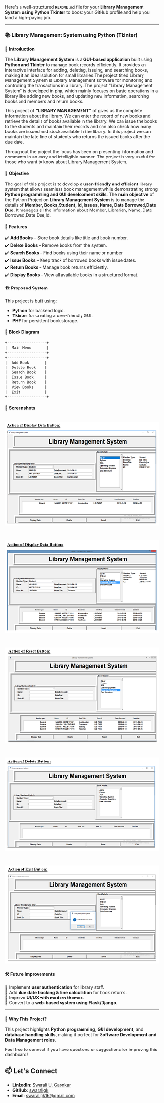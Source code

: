 Here's a well-structured **`README.md`** file for your **Library Management System using Python Tkinter** to boost your GitHub profile and help you land a high-paying job.  

---

### 📚 Library Management System using Python (Tkinter)  

#### 📖 Introduction  
The **Library Management System** is a **GUI-based application** built using **Python and Tkinter** to manage book records efficiently. It provides an interactive interface for adding, deleting, issuing, and searching books, making it an ideal solution for small libraries.The project titled Library Management System is Library Management software for monitoring and controlling the transactions in a library .The project “Library Management System” is developed in php, which mainly focuses on basic operations in a library like adding new books, and updating new information, searching books and members and return books.

This project of **“LIBRARY MANAGEMENT”** of gives us the complete information about the library. We can enter the record of new books and retrieve the details of books available in the library. We can issue the books to the students and maintain their records and can also check how many books are issued and stock available in the library. In this project we can maintain the late fine of students who returns the issued books after the due date.

Throughout the project the focus has been on presenting information and comments in an easy and intelligible manner. The project is very useful for those who want to know about Library Management System.

#### 🎯 Objective  
The goal of this project is to develop a **user-friendly and efficient** library system that allows seamless book management while demonstrating strong **Python programming and GUI development skills**. The **main objective** of the Python Project on **Library Management System** is to manage the details of **Member, Books,Student,  Id ,Issues, Name, Date Borrowed,Date Due**. It manages all the information about Member, Librarian, Name, Date Borrowed,Date Due,Id.  

#### 🚀 Features  
✔️ **Add Books** – Store book details like title and book number.  
✔️ **Delete Books** – Remove books from the system.  
✔️ **Search Books** – Find books using their name or number.  
✔️ **Issue Books** – Keep track of borrowed books with issue dates.  
✔️ **Return Books** – Manage book returns efficiently.  
✔️ **Display Books** – View all available books in a structured format.  

#### 🏗️ Proposed System  
This project is built using:  
- **Python** for backend logic.  
- **Tkinter** for creating a user-friendly GUI.  
- **PHP** for persistent book storage.  

#### 🔲 Block Diagram  
```
+------------------+
|  Main Menu       |
+------------------+
+------------------+
|  Add Book       |
|  Delete Book    |
|  Search Book    |
|  Issue Book     |
|  Return Book    |
|  View Books     |
|  Exit           |
+------------------+
```

#### 📸 Screenshots  
# ![LMS_Screenshot](LMS_P_Screenshot_1.png)
# ![LMS_Screenshot](LMS_P_Screenshot_2.png)
# ![LMS_Screenshot](LMS_P_Screenshot_3.png)
# ![LMS_Screenshot](LMS_P_Screenshot_4.png)
# ![LMS_Screenshot](LMS_P_Screenshot_5.png)


#### 🛠️ Future Improvements  
🔹 Implement **user authentication** for library staff.  
🔹 Add **due date tracking & fine calculation** for book returns.  
🔹 Improve **UI/UX with modern themes**.  
🔹 Convert to a **web-based system using Flask/Django**.  

---

#### 📌 Why This Project?  
This project highlights **Python programming**, **GUI development**, and **database handling skills**, making it perfect for **Software Development and Data Management roles**.  

Feel free to connect if you have questions or suggestions for improving this dashboard! 
## 📫 Let's Connect  
- **LinkedIn**: [Swarali U. Gaonkar](https://www.linkedin.com/in/swaraligaonkar/)  
- **GitHub**: [swaraligk](https://github.com/swaraligk)  
- **Email**: swaraligk16@gmail.com  
